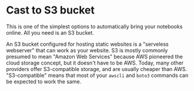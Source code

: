 # Cast to S3 bucket

This is one of the simplest options to automatically bring your notebooks online.  All you need is an S3 bucket.

An S3 bucket configured for hosting static websites is a "serveless webserver" that can work as your website.  S3 is mostly commonly presumed to mean "Amazon Web Services" because AWS pioneered the cloud storage concept, but it doesn't have to be AWS.  Today, many other providers offer S3-compatible storage, and are usually cheaper than AWS.  "S3-compatible" means that most of your `awscli` and `boto3` commands can be expected to work the same.
